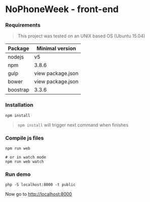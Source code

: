 # NoPhoneWeek - front-end

### Requirements

> This project was tested on an UNIX based OS (Ubuntu 15.04)

| Package | Minimal version |
| --- | --- |
| nodejs | v5 |
| npm | 3.8.6 |
| gulp | view package.json |
| bower | view package.json |
| boostrap | 3.3.6 |

### Installation

```
npm install
```

> `npm install` will trigger next command when finishes

### Compile js files

```
npm run web

# or in watch mode
npm run web watch
```

### Run demo

```
php -S localhost:8000 -t public
```

Now go to <http://localhost:8000>
